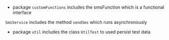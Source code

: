 * package ``customFunctions`` includes the smsFunction which is a functional interface

``SmsService`` includes the method ``sendSms`` which runs asynchronously

* package ``util`` includes the class ``UtilTest`` to used persist test data
  
